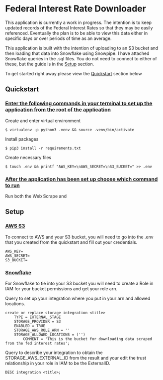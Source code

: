 # Federal Interest Rate Downloader

This application is currently a work in progress. The intention is to keep updated records of the Federal Interest Rates so that they may be easily referenced. Eventually the plan is to be able to view this data either in specific days or over periods of time as an average.

This application is built with the intention of uploading to an S3 bucket and then loading that data into Snowflake using Snowpipe. I have attached Snowflake queries in the .sql files. You do not need to connect to either of these, but the guide is in the [Setup](#setup) section.

To get started right away please view the [Quickstart](#Quickstart) section below

## Quickstart

### <ins>Enter the following commands in your terminal to set up the application from the root of the application</ins>

Create and enter virtual environment

```
$ virtualenv -p python3 .venv && source .venv/bin/activate
```

Install packages

```
$ pip3 install -r requirements.txt
```

Create necessary files

```
$ touch .env && printf "AWS_KEY=\nAWS_SECRET=\nS3_BUCKET=" >> .env
```

### <ins>After the application has been set up choose which command to run</ins>

Run both the Web Scrape and

## Setup

### <ins>AWS S3</ins>

To connect to AWS and your S3 bucket, you will need to go into the .env that you created from the quickstart and fill out your credentials.

```
AWS_KEY=
AWS_SECRET=
S3_BUCKET=
```

### <ins>Snowflake</ins>

For Snowflake to tie into your S3 bucket you will need to create a Role in IAM for your bucket permissions and get your role arn.

Query to set up your integration where you put in your arn and allowed locations.

```
create or replace storage integration <title>
    TYPE = EXTERNAL_STAGE
    STORAGE_PROVIDER = S3
    ENABLED = TRUE
    STORAGE_AWS_ROLE_ARN = ''
    STORAGE_ALLOWED_LOCATIONS = ('')
        COMMENT = 'This is the bucket for downloading data scraped from the fed interest rates';
```

Query to describe your integration to obtain the STORAGE_AWS_EXTERNAL_ID from the result and your edit the trust relationship in your role in IAM to be the ExternalID.

```
DESC integration <title>;
```
